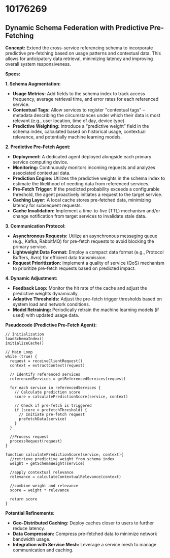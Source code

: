 # 10176269

## Dynamic Schema Federation with Predictive Pre-Fetching

**Concept:** Extend the cross-service referencing schema to incorporate predictive pre-fetching based on usage patterns and contextual data. This allows for anticipatory data retrieval, minimizing latency and improving overall system responsiveness.

**Specs:**

**1. Schema Augmentation:**

*   **Usage Metrics:** Add fields to the schema index to track access frequency, average retrieval time, and error rates for each referenced service.
*   **Contextual Tags:** Allow services to register "contextual tags" – metadata describing the circumstances under which their data is most relevant (e.g., user location, time of day, device type).
*   **Predictive Weighting:** Introduce a “predictive weight” field in the schema index, calculated based on historical usage, contextual relevance, and potentially machine learning models.

**2. Predictive Pre-Fetch Agent:**

*   **Deployment:** A dedicated agent deployed alongside each primary service computing device.
*   **Monitoring:** Continuously monitors incoming requests and analyzes associated contextual data.
*   **Prediction Engine:** Utilizes the predictive weights in the schema index to estimate the likelihood of needing data from referenced services.
*   **Pre-Fetch Trigger:**  If the predicted probability exceeds a configurable threshold, the agent proactively initiates a request to the target service.
*   **Caching Layer:**  A local cache stores pre-fetched data, minimizing latency for subsequent requests.
*   **Cache Invalidation:**  Implement a time-to-live (TTL) mechanism and/or change notification from target services to invalidate stale data.

**3. Communication Protocol:**

*   **Asynchronous Requests:** Utilize an asynchronous messaging queue (e.g., Kafka, RabbitMQ) for pre-fetch requests to avoid blocking the primary service.
*   **Lightweight Data Format:**  Employ a compact data format (e.g., Protocol Buffers, Avro) for efficient data transmission.
*   **Request Prioritization:** Implement a quality of service (QoS) mechanism to prioritize pre-fetch requests based on predicted impact.

**4.  Dynamic Adjustment:**

*   **Feedback Loop:** Monitor the hit rate of the cache and adjust the predictive weights dynamically.
*   **Adaptive Thresholds:**  Adjust the pre-fetch trigger thresholds based on system load and network conditions.
*   **Model Retraining:**  Periodically retrain the machine learning models (if used) with updated usage data.

**Pseudocode (Predictive Pre-Fetch Agent):**

```
// Initialization
loadSchemaIndex()
initializeCache()

// Main Loop
while (true) {
  request = receiveClientRequest()
  context = extractContext(request)

  // Identify referenced services
  referencedServices = getReferencedServices(request)

  for each service in referencedServices {
    // Calculate prediction score
    score = calculatePredictionScore(service, context)

    // Check if pre-fetch is triggered
    if (score > prefetchThreshold) {
      // Initiate pre-fetch request
      prefetchData(service)
    }
  }
  
  //Process request
  processRequest(request)
}

function calculatePredictionScore(service, context){
  //retrieve predictive weight from schema index
  weight = getSchemaWeight(service)

  //apply contextual relevance
  relevance = calculateContextualRelevance(context)

  //combine weight and relevance
  score = weight * relevance

  return score
}
```

**Potential Refinements:**

*   **Geo-Distributed Caching:** Deploy caches closer to users to further reduce latency.
*   **Data Compression:** Compress pre-fetched data to minimize network bandwidth usage.
*   **Integration with Service Mesh:** Leverage a service mesh to manage communication and caching.